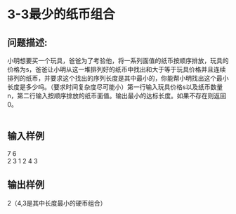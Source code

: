 # 3-3最少的纸币组合

## 问题描述:<br>
小明想要买一个玩具，爸爸为了考验他，将一系列面值的纸币按顺序排放，玩具的价格为s，爸爸让小明从这一堆排列好的纸币中找出和大于等于玩具价格并且连续排列的纸币，并要求这个找出的序列长度是其中最小的，你能帮小明找出这个最小长度是多少吗。（要求时间复杂度尽可能小）第一行输入玩具价格s以及纸币数量n，第二行输入按顺序排放的纸币面值。输出最小的达标长度。如果不存在则返回0。
<br><br>


## 输入样例<br>
7    6<br>
2    3    1    2    4    3<br>

## 输出样例<br>
2（4,3是其中长度最小的硬币组合）<br>